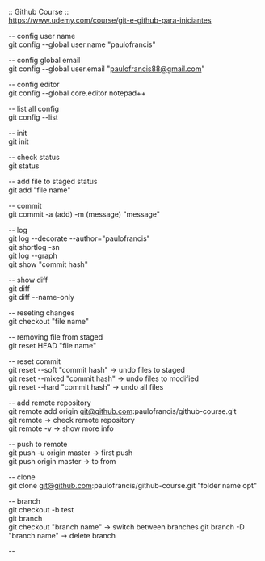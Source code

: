 :: Github Course ::  
https://www.udemy.com/course/git-e-github-para-iniciantes


-- config user name  
git config --global user.name "paulofrancis"

-- config global email  
git config --global user.email "paulofrancis88@gmail.com"

-- config editor   
git config --global core.editor notepad++

-- list all config  
git config --list 

-- init  
git init 

-- check status  
git status

-- add file to staged status  
git add "file name"

-- commit  
git commit -a (add) -m (message) "message"

-- log  
git log --decorate --author="paulofrancis"  
git shortlog -sn  
git log --graph  
git show "commit hash"  

-- show diff  
git diff  
git diff --name-only

-- reseting changes  
git checkout "file name"

-- removing file from staged  
git reset HEAD "file name"

-- reset commit  
git reset --soft "commit hash" -> undo files to staged  
git reset --mixed "commit hash" -> undo files to modified  
git reset --hard "commit hash" -> undo all files 

-- add remote repository  
git remote add origin git@github.com:paulofrancis/github-course.git  
git remote -> check remote repository  
git remote -v -> show more info  

-- push to remote  
git push -u origin master -> first push  
git push origin master -> to from  

-- clone  
git clone git@github.com:paulofrancis/github-course.git "folder name opt"

-- branch  
git checkout -b test  
git branch  
git checkout "branch name" -> switch between branches
git branch -D "branch name" -> delete branch

-- 


